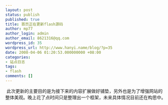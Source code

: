 ```yaml
---
layout: post
status: publish
published: true
title: 首页正在更新flash源码
author: mp77
author_login: admin
author_email: 8621316@qq.com
wordpress_id: 35
wordpress_url: http://www.hanyi.name/blog/?p=35
date: 2008-04-06 01:20:53.000000000 +08:00
categories:
- 站点日志
tags:
- flash
comments: []
---
```

 此次更新的主要目的是为接下来的内容扩展做好铺垫，另外也是为了增强网站的整体美观。晚上花了点时间只是整理出一个框架，未来具体情况目前还在构思中。
